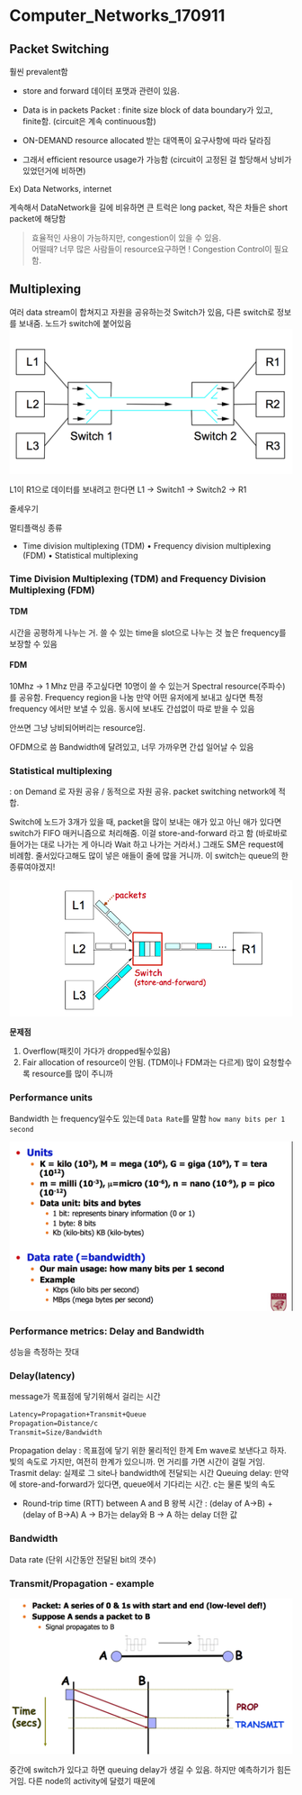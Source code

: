 # Computer_Networks_170911
## Packet Switching 
훨씬 prevalent함
* store and forward
데이터 포맷과 관련이 있음. 

* Data is in packets
Packet : finite size block of data
boundary가 있고, finite함. (circuit은 계속 continuous함) 

* ON-DEMAND resource allocated
받는 대역폭이 요구사항에 따라 달라짐 

* 그래서 efficient resource usage가 가능함 
(circuit이 고정된 걸 할당해서 낭비가 있었던거에 비하면) 

Ex) Data Networks, internet 

계속해서 DataNetwork을 길에 비유하면 
큰 트럭은 long packet, 작은 차들은 short packet에 해당함 

> 효율적인 사용이 가능하지만, congestion이 있을 수 있음.  
어떨때?
너무 많은 사람들이 resource요구하면 !
> Congestion Control이 필요함.   


## Multiplexing
여러 data stream이 합쳐지고 자원을 공유하는것
Switch가 있음, 다른 switch로 정보를 보내줌.
노드가 switch에 붙어있음 
![](Computer_Networks_170911/img2.png)

L1이 R1으로 데이터를 보내려고 한다면 
L1 -> Switch1 -> Switch2 -> R1 

줄세우기 

멀티플랙싱 종류

* Time division multiplexing (TDM)
• Frequency division multiplexing (FDM) 
• Statistical multiplexing



###  Time Division Multiplexing (TDM) and Frequency Division Multiplexing (FDM)

#### TDM
시간을 공평하게 나누는 거. 쓸 수 있는 time을 slot으로 나누는 것
높은 frequency를 보장할 수 있음

#### FDM 
10Mhz -> 1 Mhz 만큼 주고싶다면 10명이 쓸 수 있는거 
Spectral resource(주파수) 를 공유함. 
Frequency region을 나눔
만약 어떤 유저에게 보내고 싶다면 특정 frequency 에서만 보낼 수 있음. 
동시에 보내도 간섭없이 따로 받을 수 있음

안쓰면 그냥 낭비되어버리는 resource임. 

OFDM으로 씀 
Bandwidth에 달려있고, 너무 가까우면 간섭 일어날 수 있음 

###  Statistical multiplexing
: on Demand 로 자원 공유 / 동적으로 자원 공유. packet switching network에 적합.

Switch에 노드가 3개가 있을 때, packet을 많이 보내는 애가 있고 아닌 애가 있다면
switch가 FIFO 매커니즘으로 처리해줌. 이걸 store-and-forward 라고 함
(바로바로 들어가는 대로 나가는 게 아니라 Wait 하고 나가는 거라서.)
그래도 SM은 request에 비례함. 줄서있다고해도 많이 넣은 애들이 줄에 많을 거니까.
이 switch는 queue의 한종류여야겠지! 

![](Computer_Networks_170911/img3.png)

**문제점**
1. Overflow(패킷이 가다가 dropped될수있음)
2. Fair allocation of resource이 안됨. (TDM이나 FDM과는 다르게)
많이 요청할수록 resource를 많이 주니까




### Performance units

Bandwidth 는 frequency일수도 있는데
`Data Rate`를 말함
`how many bits per 1 second` 

![](Computer_Networks_170911/img.png)

### Performance metrics: Delay and Bandwidth
성능을 측정하는 잣대 

### Delay(latency)
 message가 목표점에 닿기위해서 걸리는 시간 
```
Latency=Propagation+Transmit+Queue 
Propagation=Distance/c 
Transmit=Size/Bandwidth
```
Propagation delay : 목표점에 닿기 위한 물리적인 한계
Em wave로 보낸다고 하자. 빛의 속도로 가지만, 여전히 한계가 있으니까. 먼 거리를 가면 시간이 걸릴 거임.
Trasmit delay: 실제로 그 site나 bandwidth에 전달되는 시간 
Queuing delay: 만약에 store-and-forward가 있다면, queue에서 기다리는 시간.
c는 물론 빛의 속도

* Round-trip time (RTT) between A and B 
왕복 시간 :  (delay of A->B) + (delay of B->A)
A -> B가는 delay와 B -> A 하는 delay 더한 값 


### Bandwidth 
Data rate (단위 시간동안 전달된 bit의 갯수) 


### Transmit/Propagation - example

![](Computer_Networks_170911/img4.png)

중간에 switch가 있다고 하면 queuing delay가 생길 수 있음.
하지만 예측하기가 힘든거임.
다른 node의 activity에 달렸기 때문에 


